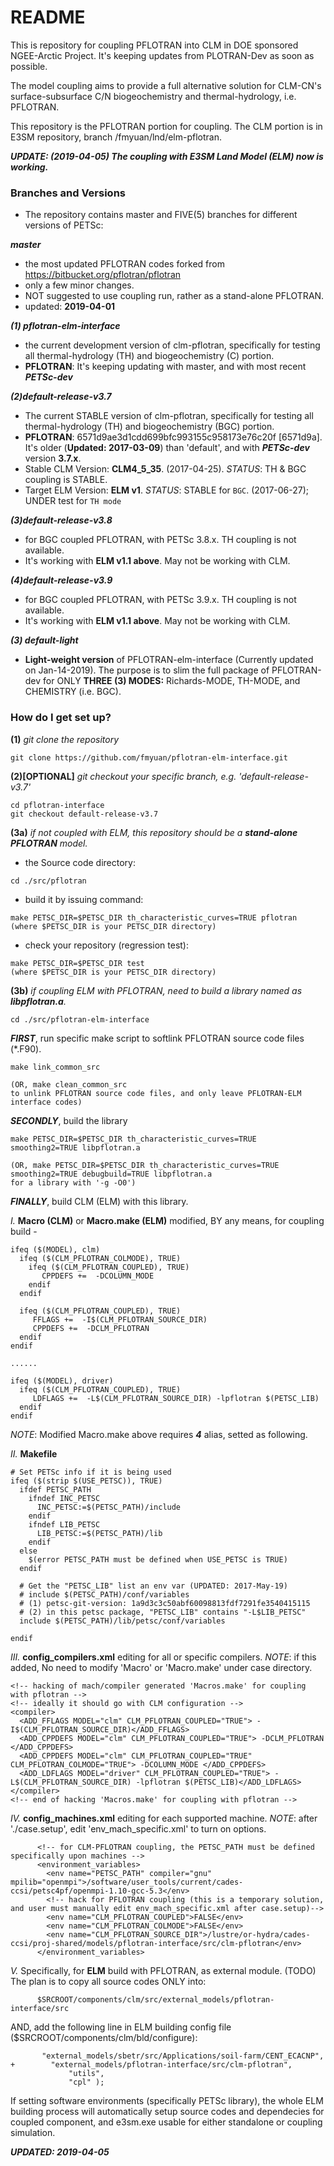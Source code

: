 # README #

This is repository for coupling PFLOTRAN into CLM in DOE sponsored NGEE-Arctic Project. It's keeping updates from PLOTRAN-Dev as soon as possible.

The model coupling aims to provide a full alternative solution for CLM-CN's surface-subsurface C/N biogeochemistry and thermal-hydrology, i.e. PFLOTRAN.

This repository is the PFLOTRAN portion for coupling. The CLM portion is in E3SM repository, branch /fmyuan/lnd/elm-pflotran.

***UPDATE: (2019-04-05) The coupling with E3SM Land Model (ELM) now is working.***

### Branches and Versions ###

* The repository contains master and FIVE(5) branches for different versions of PETSc:

***master*** 

 - the most updated PFLOTRAN codes forked from https://bitbucket.org/pflotran/pflotran
 - only a few minor changes. 
 - NOT suggested to use coupling run, rather as a stand-alone PFLOTRAN. 
 - updated: **2019-04-01**

***(1) pflotran-elm-interface*** 

 - the current development version of clm-pflotran, specifically for testing all thermal-hydrology (TH) and biogeochemistry (C) portion. 
 - **PFLOTRAN**: It's keeping updating with master, and with most recent ***PETSc-dev***

***(2)default-release-v3.7***
 - The current STABLE version of clm-pflotran, specifically for testing all thermal-hydrology (TH) and biogeochemistry (BGC) portion. 
 - **PFLOTRAN**: 6571d9ae3d1cdd699bfc993155c958173e76c20f [6571d9a]. It's older (**Updated: 2017-03-09**) than 'default', and with ***PETSc-dev*** version **3.7.x**.
 - Stable CLM Version: **CLM4_5_35**. (2017-04-25).  *STATUS*: TH & BGC coupling is STABLE. 
 - Target ELM Version: **ELM v1**.  *STATUS*: STABLE for ```BGC```. (2017-06-27); UNDER test for ```TH mode``` 

***(3)default-release-v3.8***
 - for BGC coupled PFLOTRAN, with PETSc 3.8.x. TH coupling is not available.
 - It's working with **ELM v1.1 above**. May not be working with CLM.
 
***(4)default-release-v3.9***
 - for BGC coupled PFLOTRAN, with PETSc 3.9.x. TH coupling is not available.
 - It's working with **ELM v1.1 above**. May not be working with CLM.
 

***(3) default-light*** 

 - **Light-weight version** of PFLOTRAN-elm-interface (Currently updated on Jan-14-2019).  The purpose is to slim the full package of PFLOTRAN-dev for ONLY **THREE (3) MODES:** Richards-MODE, TH-MODE, and CHEMISTRY (i.e. BGC).


### How do I get set up? ###

**(1)** *git clone the repository*
```
git clone https://github.com/fmyuan/pflotran-elm-interface.git
```

**(2)[OPTIONAL]** *git checkout your specific branch, e.g. 'default-release-v3.7'*
```
cd pflotran-interface
git checkout default-release-v3.7
```

**(3a)** *if not coupled with ELM, this repository should be a **stand-alone PFLOTRAN** model.*

- the Source code directory: 
```
cd ./src/pflotran
```

- build it by issuing command:
```
make PETSC_DIR=$PETSC_DIR th_characteristic_curves=TRUE pflotran
(where $PETSC_DIR is your PETSC_DIR directory)
```

- check your repository (regression test):
```
make PETSC_DIR=$PETSC_DIR test
(where $PETSC_DIR is your PETSC_DIR directory)
```

**(3b)** *if coupling ELM with PFLOTRAN, need to build a library named as **libpflotran.a**.*
```
cd ./src/pflotran-elm-interface
```

***FIRST***, run specific make script to softlink PFLOTRAN source code files (*.F90).
```
make link_common_src

(OR, make clean_common_src 
to unlink PFLOTRAN source code files, and only leave PFLOTRAN-ELM interface codes)
```

***SECONDLY***, build the library
```
make PETSC_DIR=$PETSC_DIR th_characteristic_curves=TRUE smoothing2=TRUE libpflotran.a

(OR, make PETSC_DIR=$PETSC_DIR th_characteristic_curves=TRUE smoothing2=TRUE debugbuild=TRUE libpflotran.a
for a library with '-g -O0')

```

***FINALLY***, build CLM (ELM) with this library.

*I.* **Macro (CLM)** or **Macro.make (ELM)** modified, BY any means, for coupling build -
```
ifeq ($(MODEL), clm) 
  ifeq ($(CLM_PFLOTRAN_COLMODE), TRUE) 
    ifeq ($(CLM_PFLOTRAN_COUPLED), TRUE) 
       CPPDEFS +=  -DCOLUMN_MODE 
    endif
  endif

  ifeq ($(CLM_PFLOTRAN_COUPLED), TRUE) 
     FFLAGS +=  -I$(CLM_PFLOTRAN_SOURCE_DIR)
     CPPDEFS +=  -DCLM_PFLOTRAN 
  endif
endif

......

ifeq ($(MODEL), driver) 
  ifeq ($(CLM_PFLOTRAN_COUPLED), TRUE) 
     LDFLAGS +=  -L$(CLM_PFLOTRAN_SOURCE_DIR) -lpflotran $(PETSC_LIB)
  endif
endif

```

*NOTE*: Modified Macro.make above requires ***4*** alias, setted as following.

*II.* **Makefile**
```
# Set PETSc info if it is being used
ifeq ($(strip $(USE_PETSC)), TRUE)
  ifdef PETSC_PATH
    ifndef INC_PETSC
      INC_PETSC:=$(PETSC_PATH)/include
    endif
    ifndef LIB_PETSC
      LIB_PETSC:=$(PETSC_PATH)/lib
    endif
  else
    $(error PETSC_PATH must be defined when USE_PETSC is TRUE)
  endif

  # Get the "PETSC_LIB" list an env var (UPDATED: 2017-May-19)
  # include $(PETSC_PATH)/conf/variables
  # (1) petsc-git-version: 1a9d3c3c50abf60098813fdf7291fe3540415115
  # (2) in this petsc package, "PETSC_LIB" contains "-L$LIB_PETSC"
  include $(PETSC_PATH)/lib/petsc/conf/variables
  
endif

```

*III.* **config_compilers.xml** editing for all or specific compilers. *NOTE*: if this added, No need to modify 'Macro' or 'Macro.make' under case directory. 

```
<!-- hacking of mach/compiler generated 'Macros.make' for coupling with pflotran -->
<!-- ideally it should go with CLM configuration -->
<compiler>
  <ADD_FFLAGS MODEL="clm" CLM_PFLOTRAN_COUPLED="TRUE"> -I$(CLM_PFLOTRAN_SOURCE_DIR)</ADD_FFLAGS>
  <ADD_CPPDEFS MODEL="clm" CLM_PFLOTRAN_COUPLED="TRUE"> -DCLM_PFLOTRAN </ADD_CPPDEFS>
  <ADD_CPPDEFS MODEL="clm" CLM_PFLOTRAN_COUPLED="TRUE" CLM_PFLOTRAN_COLMODE="TRUE"> -DCOLUMN_MODE </ADD_CPPDEFS>
  <ADD_LDFLAGS MODEL="driver" CLM_PFLOTRAN_COUPLED="TRUE"> -L$(CLM_PFLOTRAN_SOURCE_DIR) -lpflotran $(PETSC_LIB)</ADD_LDFLAGS>
</compiler>
<!-- end of hacking 'Macros.make' for coupling with pflotran -->

```


*IV.* **config_machines.xml** editing for each supported machine. *NOTE*: after './case.setup', edit 'env_mach_specific.xml' to turn on options.

```
      <!-- for CLM-PFLOTRAN coupling, the PETSC_PATH must be defined specifically upon machines -->
      <environment_variables>
        <env name="PETSC_PATH" compiler="gnu" mpilib="openmpi">/software/user_tools/current/cades-ccsi/petsc4pf/openmpi-1.10-gcc-5.3</env>      
        <!-- hack for PFLOTRAN coupling (this is a temporary solution, and user must manually edit env_mach_specific.xml after case.setup)-->
        <env name="CLM_PFLOTRAN_COUPLED">FALSE</env>
        <env name="CLM_PFLOTRAN_COLMODE">FALSE</env>
        <env name="CLM_PFLOTRAN_SOURCE_DIR">/lustre/or-hydra/cades-ccsi/proj-shared/models/pflotran-interface/src/clm-pflotran</env>
      </environment_variables>       

```



*V.* Specifically, for **ELM** build with PFLOTRAN, as external module.
(TODO)
The plan is to copy all source codes ONLY into:
```
      $SRCROOT/components/clm/src/external_models/pflotran-interface/src
```
AND, add the following line in ELM building config file ($SRCROOT/components/clm/bld/configure):
```
       "external_models/sbetr/src/Applications/soil-farm/CENT_ECACNP",
+	     "external_models/pflotran-interface/src/clm-pflotran",
		     "utils", 
		     "cpl" );
```

If setting software environments (specifically PETSc library), the whole ELM building process will automatically setup source codes and dependecies for coupled component, and e3sm.exe usable for either standalone or coupling simulation.



***UPDATED: 2019-04-05***
